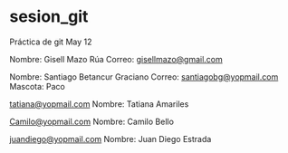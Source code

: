 # sesion_git
Práctica de git May 12

Nombre: Gisell Mazo Rúa
Correo: gisellmazo@gmail.com

Nombre: Santiago Betancur Graciano
Correo: santiagobg@yopmail.com
Mascota: Paco

tatiana@yopmail.com Nombre: Tatiana Amariles

Camilo@yopmail.com Nombre: Camilo Bello

juandiego@yopmail.com Nombre: Juan Diego Estrada


